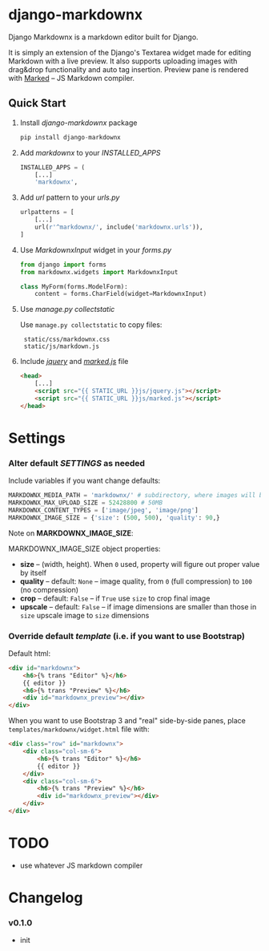 # django-markdownx

Django Markdownx is a markdown editor built for Django.

It is simply an extension of the Django's Textarea widget made for editing Markdown with a live preview. It also supports uploading images with drag&drop functionality and auto tag insertion. Preview pane is rendered with [Marked](https://github.com/chjj/marked) – JS Markdown compiler.

## Quick Start

1. Install *django-markdownx* package

	```python
	pip install django-markdownx
	```


1. Add *markdownx* to your *INSTALLED_APPS*

	```python
	INSTALLED_APPS = (
	    [...]
	    'markdownx',
	```
            
1. Add *url* pattern to your *urls.py*

	```python
	urlpatterns = [
	   	[...]
	    url(r'^markdownx/', include('markdownx.urls')),
	]
	```

1. Use *MarkdownxInput* widget in your *forms.py*

	```python
	from django import forms
	from markdownx.widgets import MarkdownxInput
	
	class MyForm(forms.ModelForm):
	   	content = forms.CharField(widget=MarkdownxInput)
	```
    	
1. Use *manage.py collectstatic*

	Use `manage.py collectstatic` to copy files:
	
		static/css/markdownx.css
		static/js/markdown.js

1. Include *[jquery](http://jquery.com)* and *[marked.js](https://github.com/chjj/marked)* file

	```html
	<head>
		[...]
		<script src="{{ STATIC_URL }}js/jquery.js"></script>
		<script src="{{ STATIC_URL }}js/marked.js"></script>
	</head>
	```
 	
    	
# Settings

### Alter default *SETTINGS* as needed

Include variables if you want change defaults:

```python
MARKDOWNX_MEDIA_PATH = 'markdownx/' # subdirectory, where images will be stored in MEDIA_ROOT folder
MARKDOWNX_MAX_UPLOAD_SIZE = 52428800 # 50MB
MARKDOWNX_CONTENT_TYPES = ['image/jpeg', 'image/png']
MARKDOWNX_IMAGE_SIZE = {'size': (500, 500), 'quality': 90,}
```

Note on **MARKDOWNX_IMAGE_SIZE**:

MARKDOWNX_IMAGE_SIZE object properties:

* **size** – (width, height). When `0` used, property will figure out proper value by itself
* **quality** – default: `None` – image quality, from `0` (full compression) to `100` (no compression)
* **crop** – default: `False` – if `True` use `size` to crop final image
* **upscale** – default: `False` – if image dimensions are smaller than those in `size` upscale image to `size` dimensions

### Override default *template* (i.e. if you want to use Bootstrap)

Default html:

```html
<div id="markdownx">
    <h6>{% trans "Editor" %}</h6>
    {{ editor }}
    <h6>{% trans "Preview" %}</h6>
    <div id="markdownx_preview"></div>
</div>
```
	
When you want to use Bootstrap 3 and "real" side-by-side panes, place `templates/markdownx/widget.html` file with:

```html
<div class="row" id="markdownx">
    <div class="col-sm-6">
        <h6>{% trans "Editor" %}</h6>
        {{ editor }}
    </div>
    <div class="col-sm-6">
        <h6>{% trans "Preview" %}</h6>
        <div id="markdownx_preview"></div>
    </div>
</div>
```


# TODO

* use whatever JS markdown compiler


# Changelog

### v0.1.0

* init
